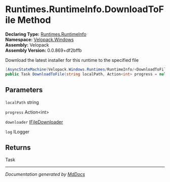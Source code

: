 ﻿<!--  
  <auto-generated>   
    The contents of this file were generated by a tool.  
    Changes to this file may be list if the file is regenerated  
  </auto-generated>   
-->

# Runtimes.RuntimeInfo.DownloadToFile Method

**Declaring Type:** [Runtimes.RuntimeInfo](../index.md)  
**Namespace:** [Velopack.Windows](../../../index.md)  
**Assembly:** Velopack  
**Assembly Version:** 0.0.869+df2bffb

 Download the latest installer for this runtime to the specified file 

```csharp
[AsyncStateMachine(Velopack.Windows.Runtimes/RuntimeInfo/<DownloadToFile>d__11)]
public Task DownloadToFile(string localPath, Action<int> progress = null, IFileDownloader downloader = null, ILogger log = null);
```

## Parameters

`localPath`  string

`progress`  Action\<int\>

`downloader`  [IFileDownloader](../../../../Sources/IFileDownloader/index.md)

`log`  ILogger

## Returns

Task

___

*Documentation generated by [MdDocs](https://github.com/ap0llo/mddocs)*
